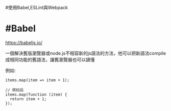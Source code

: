#使用Babel,ESLint與Webpack

# #Babel
https://babeljs.io/

一個解決舊版瀏覽器或node.js不相容新的js語法的方法，他可以把新語法compile    成相同功能的舊語法，讓舊瀏覽器也可以讀懂

例如:

```
items.map(item => item + 1);

// 转码后
items.map(function (item) {
  return item + 1;
});
```